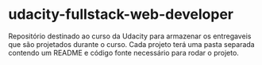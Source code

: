 # udacity-fullstack-web-developer

Repositório destinado ao curso da Udacity para armazenar os entregaveis que são projetados durante o curso.
Cada projeto terá uma pasta separada contendo um README e código fonte necessário para rodar o projeto.
